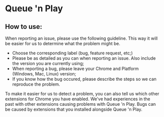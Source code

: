 # Queue 'n Play

## How to use:

When reporting an issue, please use the following guideline. This way it will be easier for us to determine what the problem might be.
- Choose the corresponding label (bug, feature request, etc;)
- Please be as detailed as you can when reporting an issue. Also include the version you are currently using;
- When reporting a bug, please leave your Chrome and Platform (Windows, Mac, Linux) version;
- If you know how the bug occured, please describe the steps so we can reproduce the problem.

To make it easier for us to detect a problem, you can also tell us which other extensions for Chrome you have enabled. We've had experiences in the past with other extensions causing problems with Queue 'n Play. Bugs can be caused by extensions that you installed alongside Queue 'n Play.
